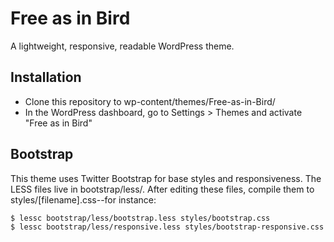 Free as in Bird
===============

A lightweight, responsive, readable WordPress theme.

Installation
------------

* Clone this repository to wp-content/themes/Free-as-in-Bird/
* In the WordPress dashboard, go to Settings > Themes and activate "Free as in Bird"

Bootstrap
---------

This theme uses Twitter Bootstrap for base styles and responsiveness. The LESS files live in bootstrap/less/. After editing these files, compile them to styles/[filename].css--for instance:

    $ lessc bootstrap/less/bootstrap.less styles/bootstrap.css
    $ lessc bootstrap/less/responsive.less styles/bootstrap-responsive.css
